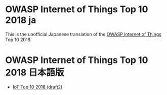 # OWASP Internet of Things Top 10 2018 ja

This is the unofficial Japanese translation of the [OWASP Internet of Things](https://www.owasp.org/index.php/OWASP_Internet_of_Things_Project) Top 10 2018.

# OWASP Internet of Things Top 10 2018 日本語版

* [IoT Top 10 2018 (draft2)](Document/IoT_Top_10_2018_draft2.md)
